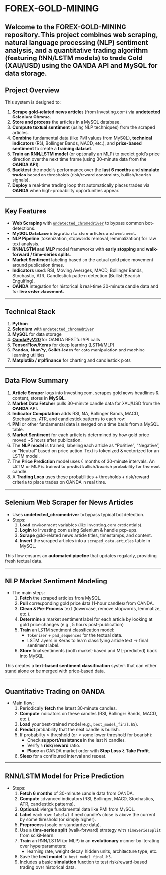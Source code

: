# FOREX-GOLD-MINING

Welcome to the **FOREX-GOLD-MINING** repository. This project combines **web scraping**, **natural language processing (NLP)** sentiment analysis, and a **quantitative trading algorithm** (featuring **RNN/LSTM** models) to trade Gold (XAU/USD) using the **OANDA** API and **MySQL** for data storage.
---

## Project Overview
This system is designed to:
1. **Scrape gold-related news articles** (from Investing.com) via **undetected Selenium Chrome**.
2. **Store and process** the articles in a MySQL database.
3. **Compute textual sentiment** (using NLP techniques) from the scraped articles.
4. **Combine** fundamental data (like PMI values from MySQL), **technical indicators** (RSI, Bollinger Bands, MACD, etc.), and **price-based sentiment** to create a **training dataset**.
5. **Train an RNN/LSTM model** (or optionally an MLP) to predict gold’s price direction over the next time frame (using 30-minute data from the **OANDA API**).
6. **Backtest** the model’s performance over the **last 6 months** and **simulate trades** based on thresholds (risk/reward constraints, bullish/bearish signals).
7. **Deploy** a real-time trading loop that automatically places trades via **OANDA** when high-probability opportunities appear.

---

## Key Features
- **Web Scraping** with [`undetected_chromedriver`](https://pypi.org/project/undetected-chromedriver/) to bypass common bot-detections.
- **MySQL Database** integration to store articles and sentiment.
- **NLP Pipeline** (tokenization, stopwords removal, lemmatization) for raw text analysis.
- **RNN/LSTM and MLP** model frameworks with **early stopping** and **walk-forward / time-series splits**.
- **Market Sentiment** labeling based on the actual gold price movement around publication times.
- **Indicators** used: RSI, Moving Averages, MACD, Bollinger Bands, Stochastic, ATR, Candlestick pattern detection (Bullish/Bearish Engulfing).
- **OANDA** integration for historical & real-time 30-minute candle data and for **live order placement**.

---

## Technical Stack
1. **Python** 
2. **Selenium** with [`undetected_chromedriver`](https://github.com/ultrafunkamsterdam/undetected-chromedriver)
3. **MySQL** for data storage
4. [**OandaPyV20**](https://github.com/hootnot/oanda-api-v20) for OANDA RESTful API calls
5. **TensorFlow/Keras** for deep learning (LSTM/MLP)
6. **Pandas**, **NumPy**, **Scikit-learn** for data manipulation and machine learning utilities
7. **Matplotlib / mplfinance** for charting and candlestick plots

---

## Data Flow Summary
1. **Article Scraper** logs into Investing.com, scrapes gold news headlines & content, stores in **MySQL**.
2. **Market Data Fetcher** pulls 30-minute candle data for XAU/USD from the **OANDA** API.
3. **Indicator Computation** adds RSI, MA, Bollinger Bands, MACD, Stochastics, ATR, and candlestick patterns to each row.
4. **PMI** or other fundamental data is merged on a time basis from a MySQL table.
5. **Market Sentiment** for each article is determined by how gold price moved ~5 hours after publication.
6. The **NLP model** is trained, labeling each article as “Positive”, “Negative”, or “Neutral” based on price action. Text is tokenized & vectorized for an LSTM model.
7. The **Price Prediction** model uses 6 months of 30-minute intervals. An LSTM or MLP is trained to predict bullish/bearish probability for the next candle.
8. A **Trading Loop** uses these probabilities + thresholds + risk/reward criteria to place trades on OANDA in real time.

---

## Selenium Web Scraper for News Articles
- Uses **undetected_chromedriver** to bypass typical bot detection.
- Steps:
  1. **Load** environment variables (like Investing.com credentials).
  2. **Login** to Investing.com using Selenium & handle pop-ups.
  3. **Scrape** gold-related news article titles, timestamps, and content.
  4. **Insert** the scraped articles into a `scraped_data.articles` table in MySQL.

This flow ensures an **automated pipeline** that updates regularly, providing fresh textual data.

---

## NLP Market Sentiment Modeling
- The main steps:
  1. **Fetch** the scraped articles from MySQL.
  2. **Pull** corresponding gold price data (1-hour candles) from OANDA.
  3. **Clean & Pre-Process** text (lowercase, remove stopwords, lemmatize, etc.).
  4. **Determine** a market sentiment label for each article by looking at gold price changes (e.g., 5 hours post-publication).
  5. **Train** an LSTM sentiment classification model:
     - `Tokenizer` + `pad_sequences` for the textual data.
     - LSTM layers in Keras to learn classifying article text -> final sentiment label.
  6. **Store** final sentiments (both market-based and ML-predicted) back into MySQL.

This creates a **text-based sentiment classification** system that can either stand alone or be merged with price-based data.

---

## Quantitative Trading on OANDA
- Main flow:
  1. Periodically **fetch** the latest 30-minute candles.
  2. **Compute** indicators on these candles (RSI, Bollinger Bands, MACD, etc.).
  3. **Load** your best-trained model (e.g., `best_model_final.h5`).
  4. **Predict** probability that the next candle is bullish.
  5. If probability > threshold (or < some lower threshold for bearish):
     - Check **support/resistance** in the last N candles.
     - Verify a **risk/reward** ratio.
     - **Place** an OANDA market order with **Stop Loss** & **Take Profit**.
  6. **Sleep** for a configured interval and repeat.
---

## RNN/LSTM Model for Price Prediction
- Steps:
  1. **Fetch 6 months** of 30-minute candle data from OANDA.
  2. **Compute** advanced indicators (RSI, Bollinger, MACD, Stochastics, ATR, candlestick patterns).
  3. **Optional**: Merge fundamental data like PMI from MySQL.
  4. **Label** each row: `label=1` if next candle’s close is above the current by some threshold (or simply higher).
  5. **Preprocess** (scale or standardize data).
  6. Use a **time-series split** (walk-forward) strategy with `TimeSeriesSplit` from scikit-learn.
  7. **Train** an RNN/LSTM (or MLP) in an **evolutionary** manner by iterating over hyperparameters:
     - learning rate, weight decay, hidden units, architecture type, etc.
  8. Save the **best model** to `best_model_final.h5`.
  9. Includes a basic **simulation** function to test risk/reward-based trading over historical data.
